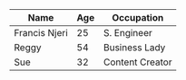 | Name         | Age  | Occupation     |
|--------------|------|----------------|
| Francis Njeri| 25   | S. Engineer    |
|Reggy         | 54   | Business Lady  |
|Sue           | 32   | Content Creator|